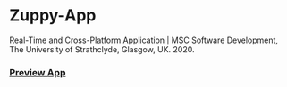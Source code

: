 # Zuppy-App
Real-Time and Cross-Platform Application | MSC Software Development, The University of Strathclyde, Glasgow, UK. 2020.
### [Preview App](https://zuppy.ml/app/login)
